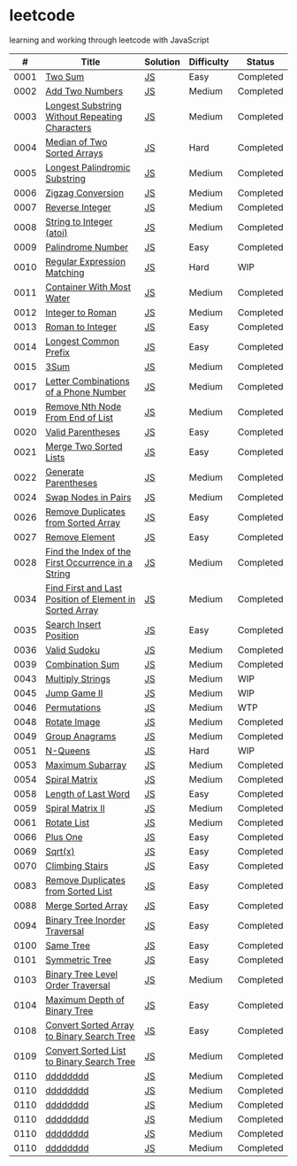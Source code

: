 # leetcode
learning and working through leetcode with JavaScript 

| # | Title | Solution | Difficulty | Status |
|---| ----- | -------- | ---------- | ------ |
|0001|[Two Sum](https://leetcode.com/problems/two-sum/) | [JS](https://github.com/Remrem1645/leetcode/blob/main/JS/0001.%20Two%20Sum.js)|Easy|Completed|
|0002|[Add Two Numbers](https://leetcode.com/problems/add-two-numbers/) | [JS](https://github.com/Remrem1645/leetcode/blob/main/JS/0002.%20Add%20Two%20Numbers.js)|Medium|Completed|
|0003|[Longest Substring Without Repeating Characters](https://leetcode.com/problems/longest-substring-without-repeating-characters/)|[JS](https://github.com/Remrem1645/leetcode/blob/main/JS/0003.%20Longest%20Substring%20Without%20Repeating%20Characters.js)|Medium|Completed|
|0004|[Median of Two Sorted Arrays](https://leetcode.com/problems/median-of-two-sorted-arrays/)|[JS](https://github.com/Remrem1645/leetcode/blob/main/JS/0004.%20Median%20of%20Two%20Sorted%20Arrays.js)|Hard|Completed|
|0005|[Longest Palindromic Substring](https://leetcode.com/problems/longest-palindromic-substring/)|[JS](https://github.com/Remrem1645/leetcode/blob/main/JS/0005.%20Longest%20Palindromic%20Substring.js)|Medium|Completed|
|0006|[Zigzag Conversion](https://leetcode.com/problems/zigzag-conversion/)|[JS](https://github.com/Remrem1645/leetcode/blob/main/JS/0006.%20Zigzag%20Conversion.js)|Medium|Completed|
|0007|[Reverse Integer](https://leetcode.com/problems/reverse-integer/)|[JS](https://github.com/Remrem1645/leetcode/blob/main/JS/0007.%20Reverse%20Integer.js)|Medium|Completed|
|0008|[String to Integer (atoi)](https://leetcode.com/problems/string-to-integer-atoi/)|[JS](https://github.com/Remrem1645/leetcode/blob/main/JS/0008.%20String%20to%20Integer%20(atoi).js)|Medium|Completed|
|0009|[Palindrome Number](https://leetcode.com/problems/palindrome-number/)|[JS](https://github.com/Remrem1645/leetcode/blob/main/JS/0009.%20Palindrome%20Number.js)|Easy|Completed|
|0010|[Regular Expression Matching](https://leetcode.com/problems/regular-expression-matching/)|[JS](https://github.com/Remrem1645/leetcode/blob/main/JS/0010.%20Regular%20Expression%20Matching.js)|Hard|WIP|
|0011|[Container With Most Water](https://leetcode.com/problems/container-with-most-water/)|[JS](https://github.com/Remrem1645/leetcode/blob/main/JS/0011.%20Container%20With%20Most%20Water.js)|Medium|Completed|
|0012|[Integer to Roman](https://leetcode.com/problems/integer-to-roman/)|[JS](https://github.com/Remrem1645/leetcode/blob/main/JS/0012.%20Integer%20to%20Roman.js)|Medium|Completed|
|0013|[Roman to Integer](https://leetcode.com/problems/roman-to-integer/)|[JS](https://github.com/Remrem1645/leetcode/blob/main/JS/0013.%20Roman%20to%20Integer.js)|Easy|Completed|
|0014|[Longest Common Prefix](https://leetcode.com/problems/longest-common-prefix/)|[JS](https://github.com/Remrem1645/leetcode/blob/main/JS/0014.%20Longest%20Common%20Prefix.js)|Easy|Completed|
|0015|[3Sum](https://leetcode.com/problems/3sum/)|[JS](https://github.com/Remrem1645/leetcode/blob/main/JS/0015.%203Sum.js)|Medium|Completed|
|0017|[Letter Combinations of a Phone Number](https://leetcode.com/problems/letter-combinations-of-a-phone-number/)|[JS](https://github.com/Remrem1645/leetcode/blob/main/JS/0017.%20Letter%20Combinations%20of%20a%20Phone%20Number.js)|Medium|Completed|
|0019|[Remove Nth Node From End of List](https://leetcode.com/problems/remove-nth-node-from-end-of-list/)|[JS](https://github.com/Remrem1645/leetcode/blob/main/JS/0019.%20Remove%20Nth%20Node%20From%20End%20of%20List.js)|Medium|Completed|
|0020|[Valid Parentheses](https://leetcode.com/problems/valid-parentheses/)|[JS](https://github.com/Remrem1645/leetcode/blob/main/JS/0020.%20Valid%20Parentheses.js)|Easy|Completed|
|0021|[Merge Two Sorted Lists](https://leetcode.com/problems/merge-two-sorted-lists/)|[JS](https://github.com/Remrem1645/leetcode/blob/main/JS/0021.%20Merge%20Two%20Sorted%20Lists.js)|Easy|Completed|
|0022|[Generate Parentheses](https://leetcode.com/problems/generate-parentheses/)|[JS](https://github.com/Remrem1645/leetcode/blob/main/JS/0022.%20Generate%20Parentheses.js)|Medium|Completed|
|0024|[Swap Nodes in Pairs](https://leetcode.com/problems/swap-nodes-in-pairs/)|[JS](https://github.com/Remrem1645/leetcode/blob/main/JS/0024.%20Swap%20Nodes%20in%20Pairs.js)|Medium|Completed|
|0026|[Remove Duplicates from Sorted Array](https://leetcode.com/problems/remove-duplicates-from-sorted-array/)|[JS](https://github.com/Remrem1645/leetcode/blob/main/JS/0026.%20Remove%20Duplicates%20from%20Sorted%20Array.js)|Easy|Completed|
|0027|[Remove Element](https://leetcode.com/problems/remove-element/)|[JS](https://github.com/Remrem1645/leetcode/blob/main/JS/0027.%20Remove%20Element.js)|Easy|Completed|
|0028|[Find the Index of the First Occurrence in a String](https://leetcode.com/problems/find-the-index-of-the-first-occurrence-in-a-string/)|[JS](https://github.com/Remrem1645/leetcode/blob/main/JS/0028.%20Implement%20strStr().js)|Medium|Completed|
|0034|[Find First and Last Position of Element in Sorted Array](https://leetcode.com/problems/find-first-and-last-position-of-element-in-sorted-array/)|[JS](https://github.com/Remrem1645/leetcode/blob/main/JS/0034.%20Find%20First%20and%20Last%20Position%20of%20Element%20in%20Sorted%20Array.js)|Medium|Completed|
|0035|[Search Insert Position](https://leetcode.com/problems/search-insert-position/)|[JS](https://github.com/Remrem1645/leetcode/blob/main/JS/0035.%20Search%20Insert%20Position.js)|Easy|Completed|
|0036|[Valid Sudoku](https://leetcode.com/problems/valid-sudoku/)|[JS](https://github.com/Remrem1645/leetcode/blob/main/JS/0036.%20Valid%20Sudoku.js)|Medium|Completed|
|0039|[Combination Sum](https://leetcode.com/problems/combination-sum/)|[JS](https://github.com/Remrem1645/leetcode/blob/main/JS/0039.%20Combination%20Sum.js)|Medium|Completed|
|0043|[Multiply Strings](https://leetcode.com/problems/multiply-strings/)|[JS](https://github.com/Remrem1645/leetcode/blob/main/JS/0043.%20Multiply%20Strings.js)|Medium|WIP|
|0045|[Jump Game II](https://leetcode.com/problems/jump-game-ii/)|[JS](https://github.com/Remrem1645/leetcode/blob/main/JS/0045.%20Jump%20Game%20II.js)|Medium|WIP|
|0046|[Permutations](https://leetcode.com/problems/permutations/)|[JS](https://github.com/Remrem1645/leetcode/blob/main/JS/0046.%20Permutations.js)|Medium|WTP|
|0048|[Rotate Image](https://leetcode.com/problems/rotate-image/)|[JS](https://github.com/Remrem1645/leetcode/blob/main/JS/0048.%20Rotate%20Image.js)|Medium|Completed|
|0049|[Group Anagrams](https://leetcode.com/problems/group-anagrams/)|[JS](https://github.com/Remrem1645/leetcode/blob/main/JS/0049.%20Group%20Anagrams.js)|Medium|Completed|
|0051|[N-Queens](https://leetcode.com/problems/n-queens/)|[JS](https://github.com/Remrem1645/leetcode/blob/main/JS/0051.%20N-Queens.js)|Hard|WIP|
|0053|[Maximum Subarray](https://leetcode.com/problems/maximum-subarray/)|[JS](https://github.com/Remrem1645/leetcode/blob/main/JS/0053.%20Maximum%20Subarray.js)|Medium|Completed|
|0054|[Spiral Matrix](https://leetcode.com/problems/spiral-matrix/)|[JS](https://github.com/Remrem1645/leetcode/blob/main/JS/0054.%20Spiral%20Matrix.js)|Medium|Completed|
|0058|[Length of Last Word](https://leetcode.com/problems/length-of-last-word/)|[JS](https://github.com/Remrem1645/leetcode/blob/main/JS/0058.%20Length%20of%20Last%20Word.js)|Easy|Completed|
|0059|[Spiral Matrix II](https://leetcode.com/problems/spiral-matrix-ii/)|[JS](https://github.com/Remrem1645/leetcode/blob/main/JS/0059.%20Spiral%20Matrix%20II.js)|Medium|Completed|
|0061|[Rotate List](https://leetcode.com/problems/rotate-list/)|[JS](https://github.com/Remrem1645/leetcode/blob/main/JS/0061.%20Rotate%20List.js)|Medium|Completed|
|0066|[Plus One](https://leetcode.com/problems/plus-one/)|[JS](https://github.com/Remrem1645/leetcode/blob/main/JS/0066.%20Plus%20One.js)|Easy|Completed|
|0069|[Sqrt(x)](https://leetcode.com/problems/sqrtx/)|[JS](https://github.com/Remrem1645/leetcode/blob/main/JS/0069.%20Sqrt(x).js)|Easy|Completed|
|0070|[Climbing Stairs](https://leetcode.com/problems/climbing-stairs/)|[JS](https://github.com/Remrem1645/leetcode/blob/main/JS/0070.%20Climbing%20Stairs.js)|Easy|Completed|
|0083|[Remove Duplicates from Sorted List](https://leetcode.com/problems/remove-duplicates-from-sorted-list/)|[JS](https://github.com/Remrem1645/leetcode/blob/main/JS/0083.%20Remove%20Duplicates%20from%20Sorted%20List.js)|Easy|Completed|
|0088|[Merge Sorted Array](https://leetcode.com/problems/merge-sorted-array/)|[JS](https://github.com/Remrem1645/leetcode/blob/main/JS/0088.%20Merge%20Sorted%20Array.js)|Easy|Completed|
|0094|[Binary Tree Inorder Traversal](https://leetcode.com/problems/binary-tree-inorder-traversal/)|[JS](https://github.com/Remrem1645/leetcode/blob/main/JS/0094.%20Binary%20Tree%20Inorder%20Traversal.js)|Easy|Completed|
|0100|[Same Tree](https://leetcode.com/problems/same-tree/)|[JS](https://github.com/Remrem1645/leetcode/blob/main/JS/0100.%20Same%20Tree.js)|Easy|Completed|
|0101|[Symmetric Tree](https://leetcode.com/problems/symmetric-tree/)|[JS](https://github.com/Remrem1645/leetcode/blob/main/JS/0101.%20Symmetric%20Tree.js)|Easy|Completed|
|0103|[Binary Tree Level Order Traversal](https://leetcode.com/problems/binary-tree-level-order-traversal/)|[JS](https://github.com/Remrem1645/leetcode/blob/main/JS/0102.%20Binary%20Tree%20Level%20Order%20Traversal.js)|Medium|Completed|
|0104|[Maximum Depth of Binary Tree](https://leetcode.com/problems/maximum-depth-of-binary-tree/)|[JS](https://github.com/Remrem1645/leetcode/blob/main/JS/0104.%20Maximum%20Depth%20of%20Binary%20Tree.js)|Easy|Completed|
|0108|[Convert Sorted Array to Binary Search Tree](https://leetcode.com/problems/convert-sorted-array-to-binary-search-tree/)|[JS](https://github.com/Remrem1645/leetcode/blob/main/JS/0108.%20Convert%20Sorted%20Array%20to%20Binary%20Search%20Tree.js)|Easy|Completed|
|0109|[Convert Sorted List to Binary Search Tree](https://leetcode.com/problems/convert-sorted-list-to-binary-search-tree/)|[JS](https://github.com/Remrem1645/leetcode/blob/main/JS/0109.%20Convert%20Sorted%20List%20to%20Binary%20Search%20Tree.js)|Medium|Completed|
|0110|[dddddddd](ddddddddddd)|[JS](ddddddddddddd)|Medium|Completed|
|0110|[dddddddd](ddddddddddd)|[JS](ddddddddddddd)|Medium|Completed|
|0110|[dddddddd](ddddddddddd)|[JS](ddddddddddddd)|Medium|Completed|
|0110|[dddddddd](ddddddddddd)|[JS](ddddddddddddd)|Medium|Completed|
|0110|[dddddddd](ddddddddddd)|[JS](ddddddddddddd)|Medium|Completed|
|0110|[dddddddd](ddddddddddd)|[JS](ddddddddddddd)|Medium|Completed|















